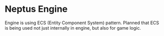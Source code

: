 # Neptus Engine
Engine is using ECS (Entity Component System) pattern.
Planned that ECS is being used not just internally in engine, but also for game logic.